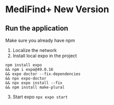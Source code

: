 # MediFind+ New Version

## Run the application

Make sure you already have npm
1. Localize the network
2. Install local expo in the project
```
npm install expo 
&& npm i expo@49.0.16
&& expo doctor --fix-dependencies
&& npx expo-doctor
&& npx expo install --fix
&& npm install make-plural
```
3. Start expo
```npx expo start```